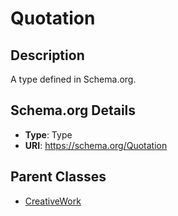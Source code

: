 # Quotation

## Description
A type defined in Schema.org.

## Schema.org Details
- **Type**: Type
- **URI**: https://schema.org/Quotation

## Parent Classes
- [CreativeWork](../CreativeWork.md)


